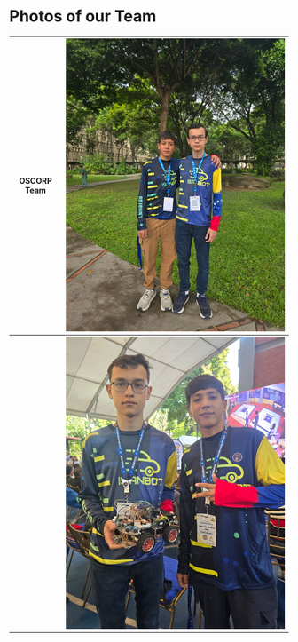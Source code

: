 # Photos of our Team
| **OSCORP Team**| ![OSCORP_Team](https://github.com/nestoxuy/OSCORP/blob/main/t-photos/OSCORP_Team.jpg )|
|-----------|--------|
| |![OSCORP_Team (2)](https://github.com/nestoxuy/OSCORP/blob/main/t-photos/OSCORP_Team(2).jpg)|
